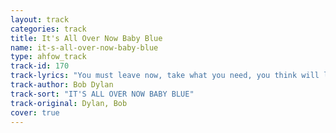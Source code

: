 ```yaml
---
layout: track
categories: track
title: It's All Over Now Baby Blue
name: it-s-all-over-now-baby-blue
type: ahfow_track
track-id: 170
track-lyrics: "You must leave now, take what you need, you think will last.\nBut whatever you wish to keep, you better grab it fast.\nYonder stands your orphan with his gun,\nCrying like a fire in the sun.\nLook out the saints are comin' through\nAnd it's all over now, Baby Blue.\n\nThe highway is for gamblers, better use your sense.\nTake what you have gathered from coincidence.\nThe empty-handed painter from your streets\nIs drawing crazy patterns on your sheets.\nThis sky, too, is folding under you\nAnd it's all over now, Baby Blue.\n\nAll your seasick sailors, they are rowing home.\nAll your reindeer armies, are all going home.\nThe lover who just walked out your door\nHas taken all his blankets from the floor.\nThe carpet, too, is moving under you\nAnd it's all over now, Baby Blue.\n\nLeave your stepping stones behind, something calls for you.\nForget the dead you've left, they will not follow you.\nThe vagabond who's rapping at your door\nIs standing in the clothes that you once wore.\nStrike another match, go start anew\nAnd it's all over now, Baby Blue."
track-author: Bob Dylan
track-sort: "IT'S ALL OVER NOW BABY BLUE"
track-original: Dylan, Bob
cover: true
---
```

